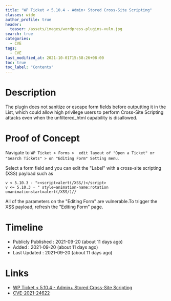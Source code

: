 ```yaml
---
title: "WP Ticket < 5.10.4 - Admin+ Stored Cross-Site Scripting"
classes: wide
author_profile: true
header:
  teaser: /assets/images/wordpress-plugins-vuln.jpg
search: true
categories: 
  - CVE
tags:
  - CVE
last_modified_at: 2021-10-01T15:58:26+08:00
toc: true
toc_label: "Contents"
---
```


# Description
The plugin does not sanitize or escape form fields before outputting it in the List, which could allow high privilege users to perform Cross-Site Scripting attacks even when the unfiltered_html capability is disallowed.

# Proof of Concept
Navigate to `WP Ticket > Forms >  edit layout of "Open a Ticket" or "Search Tickets" > on "Editing Form" Setting menu`.

Select a form field and you can edit the "Label" with a cross-site scripting (XSS) payload such as
```text
v < 5.10.3 - "><script>alert(/XSS/)</script> 
v <= 5.10.3 - " style=animation-name:rotation onanimationstart=alert(/XSS/)//
```
All of the parameters on the "Editing Form" are vulnerable.To trigger the XSS payload, refresh the "Editing Form" page. 

# Timeline
- Publicly Published : 2021-09-20 (about 11 days ago)
- Added : 2021-09-20 (about 11 days ago)
- Last Updated : 2021-09-20 (about 11 days ago)

# Links
- [WP Ticket < 5.10.4 - Admin+ Stored Cross-Site Scripting](https://wpscan.com/vulnerability/41a2c72c-7db1-473a-8844-47f6ae9d0594)
- [CVE-2021-24622](https://cve.mitre.org/cgi-bin/cvename.cgi?name=CVE-2021-24622)